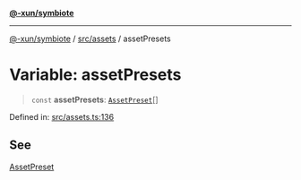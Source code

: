 [**@-xun/symbiote**](../../../README.md)

***

[@-xun/symbiote](../../../README.md) / [src/assets](../README.md) / assetPresets

# Variable: assetPresets

> `const` **assetPresets**: [`AssetPreset`](../enumerations/AssetPreset.md)[]

Defined in: [src/assets.ts:136](https://github.com/Xunnamius/symbiote/blob/b9e599602cbc0f1d65b094b7a5e8739743f64fd2/src/assets.ts#L136)

## See

[AssetPreset](../enumerations/AssetPreset.md)

